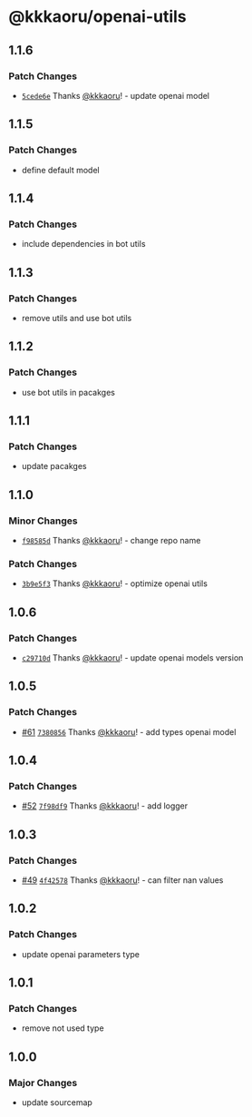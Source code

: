 # @kkkaoru/openai-utils

## 1.1.6

### Patch Changes

- [`5cede6e`](https://github.com/kkkaoru/openai-typescript-bot/commit/5cede6eab68ec1763aac99a496d336bd2e90c9f2) Thanks [@kkkaoru](https://github.com/kkkaoru)! - update openai model

## 1.1.5

### Patch Changes

- define default model

## 1.1.4

### Patch Changes

- include dependencies in bot utils

## 1.1.3

### Patch Changes

- remove utils and use bot utils

## 1.1.2

### Patch Changes

- use bot utils in pacakges

## 1.1.1

### Patch Changes

- update pacakges

## 1.1.0

### Minor Changes

- [`f98585d`](https://github.com/kkkaoru/openai-typescript-bot/commit/f98585d28f969f731cfb77aa76bd4cd4d82e9653) Thanks [@kkkaoru](https://github.com/kkkaoru)! - change repo name

### Patch Changes

- [`3b9e5f3`](https://github.com/kkkaoru/openai-typescript-bot/commit/3b9e5f3e35bb90e3e2a0cdd3fcb263981828eb76) Thanks [@kkkaoru](https://github.com/kkkaoru)! - optimize openai utils

## 1.0.6

### Patch Changes

- [`c29710d`](https://github.com/kkkaoru/openai-typescript-bot/commit/c29710df70e3c892a4a90fe7e0f1ef391e3927fb) Thanks [@kkkaoru](https://github.com/kkkaoru)! - update openai models version

## 1.0.5

### Patch Changes

- [#61](https://github.com/kkkaoru/openai-typescript-bot/pull/61) [`7380856`](https://github.com/kkkaoru/openai-typescript-bot/commit/7380856cea3d57c3df902b2547ff24cfd15887fb) Thanks [@kkkaoru](https://github.com/kkkaoru)! - add types openai model

## 1.0.4

### Patch Changes

- [#52](https://github.com/kkkaoru/openai-typescript-bot/pull/52) [`7f98df9`](https://github.com/kkkaoru/openai-typescript-bot/commit/7f98df97486a4b6bfa035dc93c19704ca56c9a6f) Thanks [@kkkaoru](https://github.com/kkkaoru)! - add logger

## 1.0.3

### Patch Changes

- [#49](https://github.com/kkkaoru/openai-typescript-bot/pull/49) [`4f42578`](https://github.com/kkkaoru/openai-typescript-bot/commit/4f425780b82647831f45e220c93e03376ff0fcee) Thanks [@kkkaoru](https://github.com/kkkaoru)! - can filter nan values

## 1.0.2

### Patch Changes

- update openai parameters type

## 1.0.1

### Patch Changes

- remove not used type

## 1.0.0

### Major Changes

- update sourcemap
